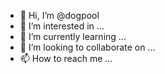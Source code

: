 - 👋 Hi, I’m @dogpool
- 👀 I’m interested in ...
- 🌱 I’m currently learning ...
- 💞️ I’m looking to collaborate on ...
- 📫 How to reach me ...

<!---
dogpool/dogpool is a ✨ special ✨ repository because its `README.md` (this file) appears on your GitHub profile.
You can click the Preview link to take a look at your changes.
--->
